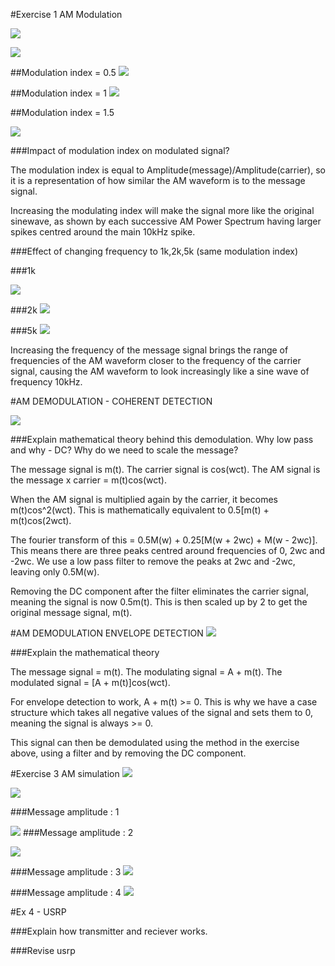 #Exercise 1 AM Modulation

![](https://cloud.githubusercontent.com/assets/2521843/22418782/56e8c112-e6d2-11e6-947e-364ff845c1ce.png)



![](https://cloud.githubusercontent.com/assets/2521843/22418832/9b02224e-e6d2-11e6-9510-a753477ebeeb.png)

##Modulation index = 0.5
![](https://cloud.githubusercontent.com/assets/2521843/22418915/fbb14ac0-e6d2-11e6-9737-e33737ac3c42.png)

##Modulation index = 1
![](https://cloud.githubusercontent.com/assets/2521843/22418936/144243b4-e6d3-11e6-8556-98e53970b8ba.png)

##Modulation index = 1.5

![](https://cloud.githubusercontent.com/assets/2521843/22418963/2cf2ddc4-e6d3-11e6-96db-915a855ae067.png)

###Impact of modulation index on modulated signal?

The modulation index is equal to Amplitude(message)/Amplitude(carrier), so it is a representation of how similar the AM waveform is to the message signal. 

Increasing the modulating index will make the signal more like the original sinewave, as shown by each successive AM Power Spectrum having larger spikes centred around the main 10kHz spike.


###Effect of changing frequency to 1k,2k,5k (same modulation index)

###1k

![](https://cloud.githubusercontent.com/assets/2521843/22419099/cc80b848-e6d3-11e6-8e0f-6c785027d946.png)

###2k
![](https://cloud.githubusercontent.com/assets/2521843/22419138/fdefda4e-e6d3-11e6-9754-06afac5a15b9.png)

###5k
![](https://cloud.githubusercontent.com/assets/2521843/22419166/1dee6ed2-e6d4-11e6-87c5-c263fa1bcbdf.png)


Increasing the frequency of the message signal brings the range of frequencies of the AM waveform closer to the frequency of the carrier signal, causing the AM waveform to look increasingly like a sine wave of frequency 10kHz. 

#AM DEMODULATION - COHERENT DETECTION

![](https://cloud.githubusercontent.com/assets/2521843/22419295/b74bad38-e6d4-11e6-851e-7a423c6d8fe1.png)

###Explain mathematical theory behind this demodulation. Why low pass and why - DC? Why do we need to scale the message?

The message signal is m(t). The carrier signal is cos(wct). The AM signal is the message x carrier =  m(t)cos(wct). 

When the AM signal is multiplied again by the carrier, it becomes m(t)cos^2(wct). This is mathematically equivalent to 0.5[m(t) + m(t)cos(2wct). 

The fourier transform of this = 0.5M(w) + 0.25[M(w + 2wc) + M(w - 2wc)]. This means there are three peaks centred around frequencies of 0, 2wc and -2wc. We use a low pass filter to remove the peaks at 2wc and -2wc, leaving only 0.5M(w).

Removing the DC component after the filter eliminates the carrier signal, meaning the signal is now 0.5m(t). This is then scaled up by 2 to get the original message signal, m(t).



#AM DEMODULATION ENVELOPE DETECTION
![](https://cloud.githubusercontent.com/assets/2521843/22419380/21913f78-e6d5-11e6-81a3-c26300a94116.png)

###Explain the mathematical theory

The message signal = m(t). The modulating signal = A + m(t). The modulated signal = [A + m(t)]cos(wct).

For envelope detection to work, A + m(t) >= 0. This is why we have a case structure which takes all negative values of the signal and sets them to 0, meaning the signal is always >= 0.

This signal can then be demodulated using the method in the exercise above, using a filter and by removing the DC component.



#Exercise 3 AM simulation
![](https://cloud.githubusercontent.com/assets/2521843/22419458/7dd9865a-e6d5-11e6-84f6-fc03ed1eae67.png)


![](https://cloud.githubusercontent.com/assets/2521843/22419592/24d12a62-e6d6-11e6-9aba-1da10ab6a1ba.png)

###Message amplitude : 1

![](https://cloud.githubusercontent.com/assets/2521843/22420043/3636f9f6-e6d8-11e6-8738-2cab69c3f6cc.png)
###Message amplitude : 2

![](https://cloud.githubusercontent.com/assets/2521843/22420074/5c8ae522-e6d8-11e6-95fb-28b349d0f4c7.png)

###Message amplitude : 3
![](https://cloud.githubusercontent.com/assets/2521843/22420096/7aecd3d6-e6d8-11e6-8b94-cdcde344d05a.png)


###Message amplitude : 4
![](https://cloud.githubusercontent.com/assets/2521843/22420130/a5572e00-e6d8-11e6-83c9-b7de7c4e8e9e.png)



#Ex 4 - USRP

###Explain how transmitter and reciever works.

###Revise usrp

